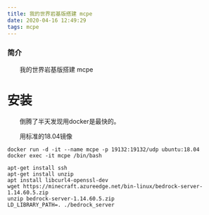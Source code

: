 ```yaml
---
title: 我的世界岩基版搭建 mcpe
date: 2020-04-16 12:49:29
tags: mcpe
---
```


### 简介
&emsp;&emsp;我的世界岩基版搭建 mcpe

<!-- more -->

# 安装

&emsp;&emsp;倒腾了半天发现用docker是最快的。

&emsp;&emsp;用标准的18.04镜像

```
docker run -d -it --name mcpe -p 19132:19132/udp ubuntu:18.04
docker exec -it mcpe /bin/bash
```

```
apt-get install ssh
apt-get install unzip
apt install libcurl4-openssl-dev
wget https://minecraft.azureedge.net/bin-linux/bedrock-server-1.14.60.5.zip
unzip bedrock-server-1.14.60.5.zip
LD_LIBRARY_PATH=. ./bedrock_server
```
